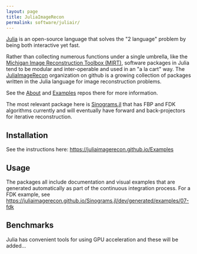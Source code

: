 ```yaml
---
layout: page
title: JuliaImageRecon
permalink: software/juliair/
---
```


[Julia](https://en.wikipedia.org/wiki/Julia_(programming_language))
is an open-source language
that solves the "2 language" problem
by being both interactive yet fast.

Rather than collecting numerous functions
under a single umbrella,
like the
[Michigan Image Reconstruction Toolbox (MIRT)](https://github.com/JeffFessler/MIRT),
software packages in Julia tend to be modular and inter-operable
and used in an "a la cart" way.
The
[JuliaImageRecon](https://github.com/JuliaImageRecon)
organization on github
is a growing collection of packages
written in the Julia language
for image reconstruction problems.

See the
[About](https://github.com/JuliaImageRecon/About)
and
[Examples](https://github.com/JuliaImageRecon/Examples)
repos there
for more information.

The most relevant package here is
[Sinograms.jl](https://github.com/JuliaImageRecon/Sinograms.jl)
that has FBP and FDK algorithms currently
and will eventually have forward and back-projectors
for iterative reconstruction.


## Installation

See the instructions here:
<https://juliaimagerecon.github.io/Examples>


## Usage

The packages all include documentation and visual examples
that are generated automatically
as part of the continuous integration process.
For a FDK example,
see
<https://juliaimagerecon.github.io/Sinograms.jl/dev/generated/examples/07-fdk>


## Benchmarks

Julia has convenient tools
for using GPU acceleration
and these will be added...
